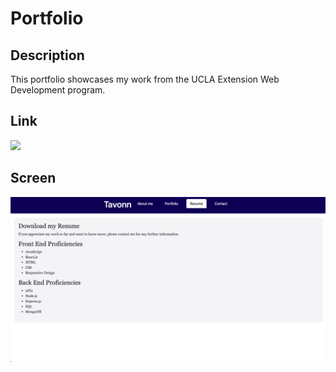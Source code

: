 # Portfolio

## Description

This portfolio showcases my work from the UCLA Extension Web Development program. 

## Link

![](https://brilliant-cat-0d4a88.netlify.app)

## Screen

![](./src/images/app.png)